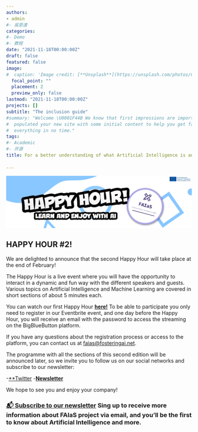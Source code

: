 ```yaml
---
authors:
- admin
#- 吳恩達
categories:
#- Demo
#- 教程
date: "2021-11-18T00:00:00Z"
draft: false
featured: false
image:
#  caption: 'Image credit: [**Unsplash**](https://unsplash.com/photos/CpkOjOcXdUY)'
  focal_point: ""
  placement: 2
  preview_only: false
lastmod: "2021-11-18T00:00:00Z"
projects: []
subtitle: "The inclusion guide"
#summary: "Welcome \U0001F44B We know that first impressions are important, so we've
#  populated your new site with some initial content to help you get familiar with
#  everything in no time."
tags:
#- Academic
#- 开源
title: For a better understanding of what Artificial Intelligence is and how it can be used (or misused) in education and training

---
```


![](banner_happy_hour.png)

## HAPPY HOUR #2!

We are delighted to announce that the second Happy Hour will take place at the end of February!

The Happy Hour is a live event where you will have the opportunity to interact in a dynamic and fun way with the different speakers and guests. Various topics on Artificial Intelligence and Machine Learning are covered in short sections of about 5 minutes each. 

You can watch our first Happy Hour [**here!**](https://www.youtube.com/watch?v=dNqTIVoByWM)
To be able to participate you only need to register in our Eventbrite event, and one day before the Happy Hour, you will receive an email with the password to access the streaming on the BigBlueButton platform.

If you have any questions about the registration process or access to the platform, you can contact us at faias@fosteringai.net.

The programme with all the sections of this second edition will be announced later, so we invite you to follow us on our social networks and subscribe to our newsletter:


-[**Twitter](https://twitter.com/fosteringai)
-[**Newsletter**](http://eepurl.com/hLgTQz)

We hope to see you and enjoy your company!



### [📬 Subscribe to our newsletter](http://eepurl.com/hLgTQz) Sing up to receive more information about FAIaS project via email, and you’ll be the first to know about Artificial Intelligence and more.



